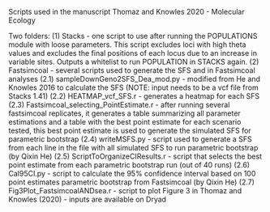 Scripts used in the manuscript Thomaz and Knowles 2020 - Molecular Ecology

Two folders:
(1) Stacks - one script to use after running the POPULATIONS module with loose parameters. This script excludes loci with high theta values and excludes the final positions of each locus due to an increase in variable sites. Outputs a whitelist to run POPULATION in STACKS again.
(2) Fastsimcoal - several scripts used to generate the SFS and in Fastsimcoal analyses
(2.1) sampleDownGeno2SFS_Dea_mod.py - modified from He and Knowles 2016 to calculate the SFS (NOTE: input needs to be a vcf file from Stacks 1.41)
(2.2) HEATMAP_vcf_SFS.r - generates a heatmap for each SFS
(2.3) Fastsimcoal_selecting_PointEstimate.r - after running several fastsimcoal replicates, it generates a table summarizing all parameter estimations and a table with the best point estimate for each scenario tested, this best point estimate is used to generate the simulated SFS for parametric bootstrap
(2.4) writeMSFS.py - script used to generate a SFS from each line in the file with all simulated SFS to run parametric bootstrap (by Qixin He)
(2.5) ScriptToOrganizeCIResults.r - script that selects the best point estimate from each parametric bootstrap run (out of 40 runs)
(2.6) Cal95CI.py - script to calculate the 95% confidence interval based on 100 point estimates parametric bootstrap from Fastsimcoal (by Qixin He)
(2.7) Fig3Plot_FastsimcoalANDsea.r - script to plot Figure 3 in Thomaz and Knowles (2020) - inputs are available on Dryad
